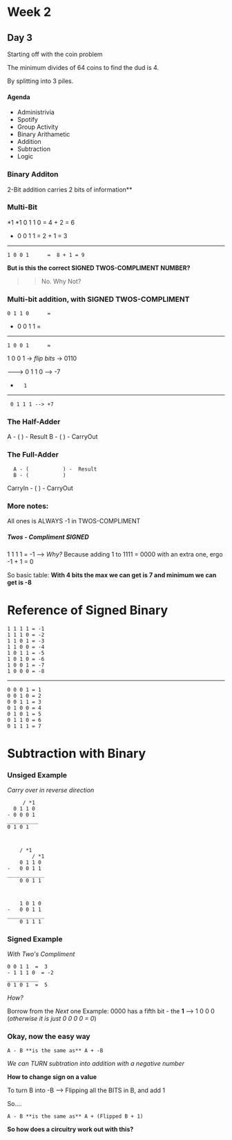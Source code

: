 # Week 2

## Day 3

Starting off with the coin problem

The minimum divides of 64 coins to find the dud is 4.

By splitting into 3 piles.

#### Agenda
- Administrivia
- Spotify
- Group Activity
- Binary Arithametic
- Addition
- Subtraction
- Logic

### Binary Additon

2-Bit addition carries 2 bits of information**

### Multi-Bit

   *1 *1
    0 1 1 0      =  4 + 2 = 6
+   0 0 1 1      =  2 + 1 = 3
___________
    1 0 0 1      =  8 + 1 = 9

**But is this the correct SIGNED TWOS-COMPLIMENT NUMBER?**
>>  No. Why Not?

### Multi-bit addition, with SIGNED TWOS-COMPLIMENT

    0 1 1 0      = 
+   0 0 1 1      =  
___________
    1 0 0 1      =  

1 0 0 1 -> *flip bits* -> 0110

---> 0 1 1 0 --> -7
   +       1
   _________
     0 1 1 1 --> +7


### The Half-Adder

A - (           ) - Result
B - (           ) - CarryOut


### The Full-Adder

      A - (           ) -  Result
      B - (           ) 
CarryIn - (           ) -  CarryOut


### More notes:

All ones is ALWAYS -1 in TWOS-COMPLIMENT

##### Twos - Compliment SIGNED

1 1 1 1 = -1 --> *Why?* Because adding 1 to 1111 = 0000 with an extra one, ergo -1 + 1 = 0

So basic table: **With 4 bits the max we can get is 7 and minimum we can get is -8**

# Reference of Signed Binary
    1 1 1 1 = -1
    1 1 1 0 = -2
    1 1 0 1 = -3 
    1 1 0 0 = -4
    1 0 1 1 = -5
    1 0 1 0 = -6
    1 0 0 1 = -7
    1 0 0 0 = -8
-------------
    0 0 0 1 = 1
    0 0 1 0 = 2
    0 0 1 1 = 3
    0 1 0 0 = 4
    0 1 0 1 = 5
    0 1 1 0 = 6
    0 1 1 1 = 7

# Subtraction with Binary

### Unsiged Example

*Carry over in reverse direction*

         / *1
      0 1 1 0
    - 0 0 0 1
    __________
    0 1 0 1

# 

        / *1
            / *1
        0 1 1 0
    -   0 0 1 1
    ____________
        0 0 1 1

#

        1 0 1 0 
    -   0 0 1 1
    ____________
        0 1 1 1 


### Signed Example

*With Two's Compliment*

    0 0 1 1  =  3
    - 1 1 1 0  = -2
    __________
    0 1 0 1  =  5


  *How?*

  Borrow from the *Next* one
  Example: 0000 has a fifth bit - the **1** --> 1 0 0 0 (*otherwise it is just 0 0 0 0 = 0*)


### Okay, now the easy way

    A - B **is the same as** A + -B

*We can TURN subtration into addition with a negative number*

**How to change sign on a value**

To turn B into -B --> Flipping all the BITS in B, and add 1

So.... 
    
    A - B **is the same as** A + (Flipped B + 1)




<!-- ### Some practice with this concept:

      0 1 1 1
    - 1 1 0 1
    __________
      
      V
      V
    
      0 1 1 1
    + 0 0 1 1
    __________
    0 1 1 0 0 -->

**So how does a circuitry work out with this?**



        